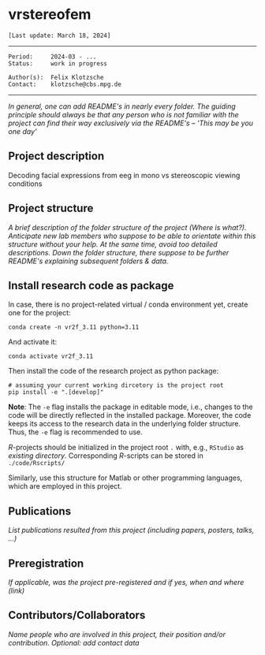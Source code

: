 # vrstereofem

`[Last update: March 18, 2024]`

***
    Period:     2024-03 - ...
    Status:     work in progress

    Author(s):  Felix Klotzsche
    Contact:    klotzsche@cbs.mpg.de

***

*In general, one can add README's in nearly every folder. The guiding principle should always be that any person who is not familiar with the project can find their way exclusively via the README's – 'This may be you one day'*

## Project description

Decoding facial expressions from eeg in mono vs stereoscopic viewing conditions

## Project structure

*A brief description of the folder structure of the project (Where is what?). Anticipate new lab members who suppose to be able to orientate within this structure without your help. At the same time, avoid too detailed descriptions. Down the folder structure, there suppose to be further README's explaining subsequent folders & data.*

## Install research code as package

In case, there is no project-related virtual / conda environment yet, create one for the project:

```shell
conda create -n vr2f_3.11 python=3.11
```

And activate it:

```shell
conda activate vr2f_3.11
```

Then install the code of the research project as python package:

```shell
# assuming your current working dircetory is the project root
pip install -e ".[develop]"
```

**Note**: The `-e` flag installs the package in editable mode,
i.e., changes to the code will be directly reflected in the installed package.
Moreover, the code keeps its access to the research data in the underlying folder structure.
Thus, the `-e` flag is recommended to use.

*R*-projects should be initialized in the project root `.` with, e.g., `RStudio` as *existing directory*.
Corresponding *R*-scripts can be stored in `./code/Rscripts/`

Similarly, use this structure for Matlab or other programming languages, which are employed in this project.

## Publications

*List publications resulted from this project (including papers, posters, talks, ...)*

## Preregistration

*If applicable, was the project pre-registered and if yes, when and where (link)*

## Contributors/Collaborators

*Name people who are involved in this project, their position and/or contribution. Optional: add contact data*
